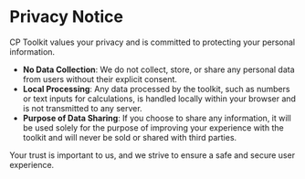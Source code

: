 # Privacy Notice

CP Toolkit values your privacy and is committed to protecting your personal information. 

- **No Data Collection**: We do not collect, store, or share any personal data from users without their explicit consent.
- **Local Processing**: Any data processed by the toolkit, such as numbers or text inputs for calculations, is handled locally within your browser and is not transmitted to any server.
- **Purpose of Data Sharing**: If you choose to share any information, it will be used solely for the purpose of improving your experience with the toolkit and will never be sold or shared with third parties.

Your trust is important to us, and we strive to ensure a safe and secure user experience.